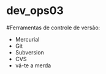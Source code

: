 # dev_ops03
#Ferramentas de controle de versão:

* Mercurial
* Git
* Subversion
* CVS
* vá-te a merda

